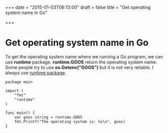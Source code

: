 +++
date = "2015-01-03T06:13:00"
draft = false
title = "Get operating system name in Go"

+++

# Get operating system name in Go

To get the operating system name where we running a Go program, we can use **runtime** package. **runtime.GOOS** return the operating system name. Some people try to use **os.Getenv("GOOS")** but it is not very reliable. I always use [runtime package](http://golang.org/pkg/runtime/).


```language=go
package main

import (
	"fmt"
	"runtime"
)

func main() {
	var goos string = runtime.GOOS
	fmt.Printf("The operating system is: %s\n", goos)
}

```